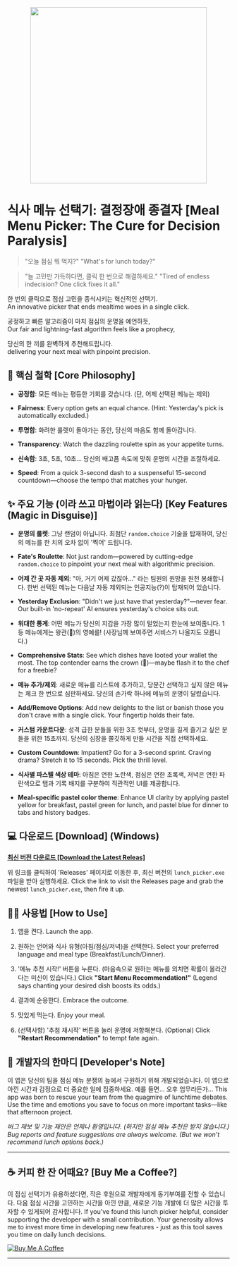 <div align="center">
  <img src="./images/lunch.gif" width="400"/>
</div>

# 식사 메뉴 선택기: 결정장애 종결자 [Meal Menu Picker: The Cure for Decision Paralysis]

> "오늘 점심 뭐 먹지?"
> "What's for lunch today?"

> "늘 고민만 가득하다면, 클릭 한 번으로 해결하세요."
> "Tired of endless indecision? One click fixes it all."

한 번의 클릭으로 점심 고민을 종식시키는 혁신적인 선택기.  
An innovative picker that ends mealtime woes in a single click.

공정하고 빠른 알고리즘이 마치 점심의 운명을 예언하듯,  
Our fair and lightning-fast algorithm feels like a prophecy,

당신의 한 끼를 완벽하게 추천해드립니다.  
delivering your next meal with pinpoint precision.

## 🚀 핵심 철학 [Core Philosophy]

- **공정함**: 모든 메뉴는 평등한 기회를 갖습니다. (단, 어제 선택된 메뉴는 제외)
- **Fairness**: Every option gets an equal chance. (Hint: Yesterday's pick is automatically excluded.)

- **투명함**: 화려한 룰렛이 돌아가는 동안, 당신의 마음도 함께 돌아갑니다.
- **Transparency**: Watch the dazzling roulette spin as your appetite turns.

- **신속함**: 3초, 5초, 10초... 당신의 배고픔 속도에 맞춰 운명의 시간을 조절하세요.
- **Speed**: From a quick 3-second dash to a suspenseful 15-second countdown—choose the tempo that matches your hunger.

## ✨ 주요 기능 (이라 쓰고 마법이라 읽는다) [Key Features (Magic in Disguise)]

- **운명의 룰렛**: 그냥 랜덤이 아닙니다. 최첨단 `random.choice` 기술을 탑재하여, 당신의 메뉴를 한 치의 오차 없이 '찍어' 드립니다.
- **Fate's Roulette**: Not just random—powered by cutting-edge `random.choice` to pinpoint your next meal with algorithmic precision.

- **어제 간 곳 자동 제외**: "아, 거기 어제 갔잖아..." 라는 팀원의 원망을 원천 봉쇄합니다. 한번 선택된 메뉴는 다음날 자동 제외되는 인공지능(?)이 탑재되어 있습니다.
- **Yesterday Exclusion**: "Didn't we just have that yesterday?"—never fear. Our built-in 'no-repeat' AI ensures yesterday's choice sits out.

- **위대한 통계**: 어떤 메뉴가 당신의 지갑을 가장 많이 털었는지 한눈에 보여줍니다. 1등 메뉴에게는 왕관(👑)의 영예를! (사장님께 보여주면 서비스가 나올지도 모릅니다.)
- **Comprehensive Stats**: See which dishes have looted your wallet the most. The top contender earns the crown (👑)—maybe flash it to the chef for a freebie?

- **메뉴 추가/제외**: 새로운 메뉴를 리스트에 추가하고, 당분간 선택하고 싶지 않은 메뉴는 체크 한 번으로 심판하세요. 당신의 손가락 하나에 메뉴의 운명이 달렸습니다.
- **Add/Remove Options**: Add new delights to the list or banish those you don't crave with a single click. Your fingertip holds their fate.

- **커스텀 카운트다운**: 성격 급한 분들을 위한 3초 컷부터, 운명을 길게 즐기고 싶은 분들을 위한 15초까지. 당신의 심장을 쫄깃하게 만들 시간을 직접 선택하세요.
- **Custom Countdown**: Impatient? Go for a 3-second sprint. Craving drama? Stretch it to 15 seconds. Pick the thrill level.

- **식사별 파스텔 색상 테마**: 아침은 연한 노란색, 점심은 연한 초록색, 저녁은 연한 파란색으로 탭과 기록 배지를 구분하여 직관적인 UI를 제공합니다.
- **Meal-specific pastel color theme**: Enhance UI clarity by applying pastel yellow for breakfast, pastel green for lunch, and pastel blue for dinner to tabs and history badges.

## 💻 다운로드 [Download] (Windows)

[**최신 버전 다운로드 [Download the Latest Releas]**](https://github.com/dev-shinyu/Lunch-Picker/releases)

위 링크를 클릭하여 'Releases' 페이지로 이동한 후, 최신 버전의 `lunch_picker.exe` 파일을 받아 실행하세요.
Click the link to visit the Releases page and grab the newest `lunch_picker.exe`, then fire it up.

## 👨‍💻 사용법 [How to Use]

1. 앱을 켠다. Launch the app.

2. 원하는 언어와 식사 유형(아침/점심/저녁)을 선택한다. Select your preferred language and meal type (Breakfast/Lunch/Dinner).

3. '메뉴 추천 시작!' 버튼을 누른다. (마음속으로 원하는 메뉴를 외치면 확률이 올라간다는 미신이 있습니다.) Click **"Start Menu Recommendation!"** (Legend says chanting your desired dish boosts its odds.)

4. 결과에 순응한다. Embrace the outcome.

5. 맛있게 먹는다. Enjoy your meal.

6. (선택사항) '추첨 재시작' 버튼을 눌러 운명에 저항해본다. (Optional) Click **"Restart Recommendation"** to tempt fate again.

## 💬 개발자의 한마디 [Developer's Note]

이 앱은 당신의 팀을 점심 메뉴 분쟁의 늪에서 구원하기 위해 개발되었습니다. 이 앱으로 아낀 시간과 감정으로 더 중요한 일에 집중하세요. 예를 들면... 오후 업무라든가...
This app was born to rescue your team from the quagmire of lunchtime debates. Use the time and emotions you save to focus on more important tasks—like that afternoon project.

*버그 제보 및 기능 제안은 언제나 환영입니다. (하지만 점심 메뉴 추천은 받지 않습니다.)*
*Bug reports and feature suggestions are always welcome. (But we won’t recommend lunch options back.)*

---

## ☕ 커피 한 잔 어때요? [Buy Me a Coffee?]
이 점심 선택기가 유용하셨다면, 작은 후원으로 개발자에게 동기부여를 전할 수 있습니다. 다음 점심 시간을 고민하는 시간을 아낀 만큼, 새로운 기능 개발에 더 많은 시간을 투자할 수 있게되어 감사합니다.
If you've found this lunch picker helpful, consider supporting the developer with a small contribution. Your generosity allows me to invest more time in developing new features - just as this tool saves you time on daily lunch decisions.

[![Buy Me A Coffee](https://img.buymeacoffee.com/button-api/?text=Buy%20me%20a%20coffee&emoji=&slug=shinyu&button_colour=5F7FFF&font_colour=ffffff&font_family=Comic&outline_colour=000000&coffee_colour=FFDD00)](https://www.buymeacoffee.com/shinyu)

---
